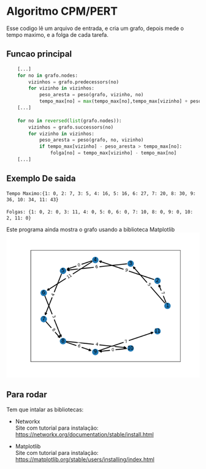# Algoritmo CPM/PERT
Esse codigo lê um arquivo de entrada, e cria um grafo, depois mede o tempo maximo, e a folga de cada tarefa.

## Funcao principal 

```python
    [...]
    for no in grafo.nodes:
        vizinhos = grafo.predecessors(no)
        for vizinho in vizinhos:
            peso_aresta = peso(grafo, vizinho, no)
            tempo_max[no] = max(tempo_max[no],tempo_max[vizinho] + peso_aresta)
    [...]

    for no in reversed(list(grafo.nodes)):
        vizinhos = grafo.successors(no)
        for vizinho in vizinhos:
            peso_aresta = peso(grafo, no, vizinho)
            if tempo_max[vizinho] - peso_aresta > tempo_max[no]:
                folga[no] = tempo_max[vizinho] - tempo_max[no]
    [...]

```
## Exemplo De saida 
```
Tempo Maximo:{1: 0, 2: 7, 3: 5, 4: 16, 5: 16, 6: 27, 7: 20, 8: 30, 9: 36, 10: 34, 11: 43}

Folgas: {1: 0, 2: 0, 3: 11, 4: 0, 5: 0, 6: 0, 7: 10, 8: 0, 9: 0, 10: 2, 11: 0}
```
Este programa ainda mostra o grafo usando a biblioteca Matplotlib\
<img src='pert\Exemplo_de_saida.png'>
## Para rodar 
Tem que intalar as bibliotecas:
* Networkx\
Site com tutorial para instalação:
https://networkx.org/documentation/stable/install.html

* Matplotlib\
Site com tutorial para instalação:
https://matplotlib.org/stable/users/installing/index.html